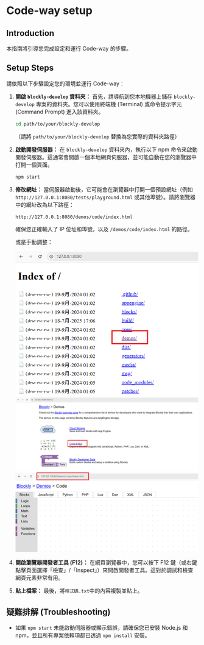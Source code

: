 # Code-way setup

## Introduction

本指南將引導您完成設定和運行 Code-way 的步驟。

## Setup Steps

請依照以下步驟設定您的環境並運行 Code-way：

1.  **開啟 `blockly-develop` 資料夾：**
    首先，請導航到您本地機器上儲存 `blockly-develop` 專案的資料夾。您可以使用終端機 (Terminal) 或命令提示字元 (Command Prompt) 進入該資料夾。

    ```bash
    cd path/to/your/blockly-develop
    ```
    （請將 `path/to/your/blockly-develop` 替換為您實際的資料夾路徑）

2.  **啟動開發伺服器：**
    在 `blockly-develop` 資料夾內，執行以下 npm 命令來啟動開發伺服器。這通常會開啟一個本地網頁伺服器，並可能自動在您的瀏覽器中打開一個頁面。

    ```bash
    npm start
    ```

3.  **修改網址：**
    當伺服器啟動後，它可能會在瀏覽器中打開一個預設網址（例如 `http://127.0.0.1:8080/tests/playground.html` 或其他埠號）。請將瀏覽器中的網址改為以下路徑：

    ```
    http://127.0.0.1:8080/demos/code/index.html
    ```
    確保您正確輸入了 IP 位址和埠號，以及 `/demos/code/index.html` 的路徑。
    
    或是手動調整：

    ![alt text](image.png)
    ![alt text](image-1.png)
    ![alt text](image-2.png)
    

4. **開啟瀏覽器開發者工具 (F12)：**
    在網頁瀏覽器中，您可以按下 F12 鍵（或右鍵點擊頁面選擇「檢查」/「Inspect」）來開啟開發者工具。這對於調試和檢查網頁元素非常有用。

5.  **貼上檔案：**
    最後，將`程式碼.txt`中的內容複製並貼上。

## 疑難排解 (Troubleshooting)

* 如果 `npm start` 未能啟動伺服器或顯示錯誤，請確保您已安裝 Node.js 和 npm，並且所有專案依賴項都已透過 `npm install` 安裝。